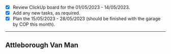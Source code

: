 - [x] Review ClickUp board for the 01/05/2023 - 14/05/2023.
- [x] Add any new tasks, as required.
- [x] Plan the 15/05/2023 - 28/05/2023 (should be finished with the garage by COP this month).

---

Attleborough Van Man
- 